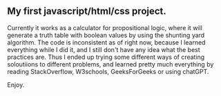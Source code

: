 ## My first javascript/html/css project.

Currently it works as a calculator for propositional logic, where it will generate a truth table with boolean values by using the shunting yard algorithm.
The code is inconsistent as of right now, because I learned everything while I did it, and I still don't have any idea what the best practices are. Thus I ended up trying some different ways of creating soloutiions to different problems, and learned pretty much everything by reading StackOverflow, W3schools, GeeksForGeeks or using chatGPT.

Enjoy.
